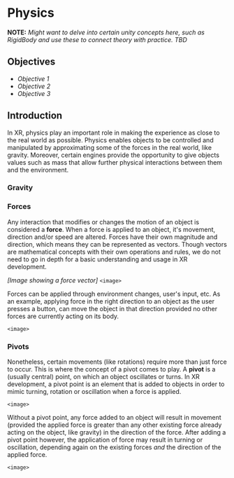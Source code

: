 # Physics

**NOTE:** *Might want to delve into certain unity concepts here, such as RigidBody and use these to connect theory with practice. TBD*

## Objectives

- *Objective 1*
- *Objective 2*
- *Objective 3*

## Introduction

In XR, physics play an important role in making the experience as close to the real world as possible. Physics enables objects to be controlled and manipulated by approximating some of the forces in the real world, like gravity. Moreover, certain engines provide the opportunity to give objects values such as mass that allow further physical interactions between them and the environment.

### Gravity

### Forces

Any interaction that modifies or changes the motion of an object is considered a **force**. When a force is applied to an object, it's movement, direction and/or speed are altered. Forces have their own magnitude and direction, which means they can be represented as vectors. Though vectors are mathematical concepts with their own operations and rules, we do not need to go in depth for a basic understanding and usage in XR development.

*[Image showing a force vector]*
`<image>`

Forces can be applied through environment changes, user's input, etc. As an example, applying force in the right direction to an object as the user presses a button, can move the object in that direction provided no other forces are currently acting on its body.

`<image>`

### Pivots

Nonetheless, certain movements (like rotations) require more than just force to occur. This is where the concept of a pivot comes to play. A **pivot** is a (usually central) point, on which an object oscillates or turns. In XR development, a pivot point is an element that is added to objects in order to mimic turning, rotation or oscillation when a force is applied.

`<image>`

Without a pivot point, any force added to an object will result in movement (provided the applied force is greater than any other existing force already acting on the object, like gravity) in the direction of the force. After adding a pivot point however, the application of force may result in turning or oscillation, depending again on the existing forces *and* the direction of the applied force.

`<image>`